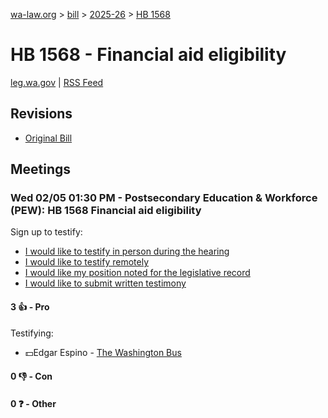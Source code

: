 [wa-law.org](/) > [bill](/bill/) > [2025-26](/bill/2025-26/) > [HB 1568](/bill/2025-26/hb/1568/)

# HB 1568 - Financial aid eligibility
[leg.wa.gov](https://app.leg.wa.gov/billsummary?BillNumber=1568&Year=2025&Initiative=false) | [RSS Feed](./rss.xml)

## Revisions
* [Original Bill](1/)

## Meetings
### Wed 02/05 01:30 PM - Postsecondary Education & Workforce (PEW): HB 1568 Financial aid eligibility
Sign up to testify:
* [I would like to testify in person during the hearing](https://app.leg.wa.gov/csi/Testifier/Add?chamber=House&mId=32677&aId=162623&caId=25470&tId=1)
* [I would like to testify remotely](https://app.leg.wa.gov/csi/Testifier/Add?chamber=House&mId=32677&aId=162623&caId=25470&tId=2)
* [I would like my position noted for the legislative record](https://app.leg.wa.gov/csi/Testifier/Add?chamber=House&mId=32677&aId=162623&caId=25470&tId=3)
* [I would like to submit written testimony](https://app.leg.wa.gov/csi/Testifier/Add?chamber=House&mId=32677&aId=162623&caId=25470&tId=4)

#### 3 👍 - Pro
Testifying:
* 💵Edgar Espino - [The Washington Bus](/org/the_washington_bus/)

#### 0 👎 - Con

#### 0 ❓ - Other

